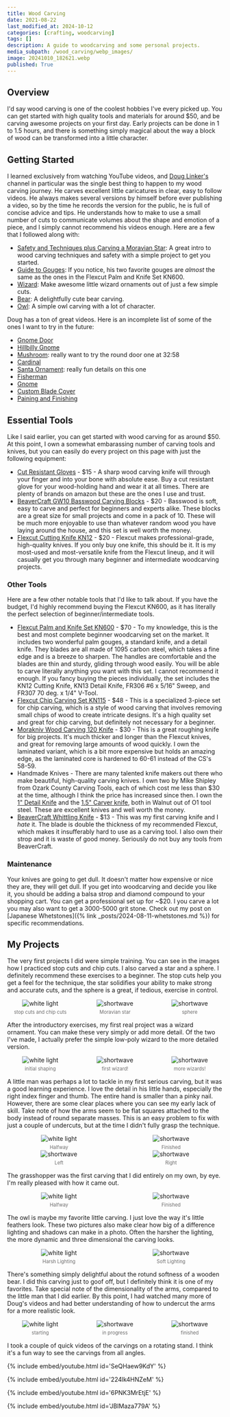 ```yaml
---
title: Wood Carving
date: 2021-08-22
last_modified_at: 2024-10-12
categories: [crafting, woodcarving]
tags: []
description: A guide to woodcarving and some personal projects.
media_subpath: /wood_carving/webp_images/
image: 20241010_182621.webp
published: True
---
```


<style>
    .grid-2x2 {
        display: grid;
        grid-template-columns: 1fr 1fr;
        grid-template-rows: auto auto;
        column-gap: 20px; /* Keep horizontal gap */
        justify-items: center;
    }
    .grid-3x2 {
        display: grid;
        grid-template-columns: 1fr 1fr 1fr;
        grid-template-rows: auto auto;
        column-gap: 20px; /* Keep horizontal gap */
        justify-items: center;
    }
    .grid-container {
        justify-items: center;
    }
    .grid-container > div {
        display: flex;
        flex-direction: column;
        align-items: center;
        height: 100%; /* Ensure the div takes full height of the grid cell */
    }
    .grid-container .image-div {    
        justify-content: flex-end; 
    }
    .grid-container img {
        width: auto;
        max-width: 100%;
        height: auto;
        object-fit: cover;
        display: block;
        margin-bottom: 5px; /* Small margin to separate the image and caption */}
    .grid-container .caption {display: block;
        text-align: center;
        font-style: normal;
        font-size: 80%;
        padding: 0;
        color: #6d6c6c;
    }
</style>

## Overview
I'd say wood carving is one of the coolest hobbies I've every picked up. You can get started with high quality tools and materials for around $50, and be carving awesome projects on your first day. Early projects can be done in 1 to 1.5 hours, and there is something simply magical about the way a block of wood can be transformed into a little character.

## Getting Started

I learned exclusively from watching YouTube videos, and [Doug Linker's](https://www.youtube.com/@dougLinker) channel in particular was the single best thing to happen to my wood carving journey. He carves excellent little caricatures in clear, easy to follow videos. He always makes several versions by himself before ever publishing a video, so by the time he records the version for the public, he is full of concise advice and tips. He understands how to make to use a small number of cuts to communicate volumes about the shape and emotion of a piece, and I simply cannot recommend his videos enough. Here are a few that I followed along with:

- [Safety and Techniques plus Carving a Moravian Star](https://www.youtube.com/watch?v=2E65f40Fm1k): A great intro to wood carving techniques and safety with a simple project to get you started.
- [Guide to Gouges](https://www.youtube.com/watch?v=UEcOne4XbXA): If you notice, his two favorite gouges are <i>almost</i> the same as the ones in the Flexcut Palm and Knife Set KN600.
- [Wizard](https://www.youtube.com/watch?v=AlIr95-ZlCc): Make awesome little wizard ornaments out of just a few simple cuts.
- [Bear](https://www.youtube.com/watch?v=wxh1ezJEHzQ): A delightfully cute bear carving.
- [Owl](https://www.youtube.com/watch?v=LXY3wuRn5yo): A simple owl carving with a lot of character.

Doug has a ton of great videos. Here is an incomplete list of some of the ones I want to try in the future:
- [Gnome Door](https://www.youtube.com/watch?v=ArVAO7CB9fI)
- [Hillbilly Gnome](https://www.youtube.com/watch?v=T4AXNQMxeIM&list=PLLMAepy0T3HzM8sSwb2TDMNa_O1iK1NZ8&index=4)
- [Mushroom](https://www.youtube.com/watch?v=oAMBDcblyBQ): really want to try the round door one at 32:58
- [Cardinal](https://www.youtube.com/watch?v=fLbghQByfOw)
- [Santa Ornament](https://www.youtube.com/watch?v=OpfL2DITRUs): really fun details on this one
- [Fisherman](https://www.youtube.com/watch?v=IPbUU-rD8n8)
- [Gnome](https://www.youtube.com/watch?v=i3jG0If3qDM)
- [Custom Blade Cover](https://www.youtube.com/watch?v=w7xrWfM7JJM)
- [Paining and Finishing](https://www.youtube.com/watch?v=jfbfOIf7i_M)

## Essential Tools
Like I said earlier, you can get started with wood carving for as around $50. At this point, I own a somewhat embarassing number of carving tools and knives, but you can easily do every project on this page with just the following equipment:
- [Cut Resistant Gloves](https://www.amazon.com/gp/product/B01HPU3GFS) - $15 - A sharp wood carving knife will through your finger and into your bone with absolute ease. Buy a cut resistant glove for your wood-holding hand and wear it at all times. There are plenty of brands on amazon but these are the ones I use and trust.
- [BeaverCraft GW10 Basswood Carving Blocks](https://www.amazon.com/gp/product/B08D9ST5PF) - $20 - Basswood is soft, easy to carve and perfect for beginners and experts alike. These blocks are a great size for small projects and come in a pack of 10. These will be much more enjoyable to use than whatever random wood you have laying around the house, and this set is well worth the money.
- [Flexcut Cutting Knife KN12](https://www.amazon.com/dp/B000ZRZQ1G) - $20 - Flexcut makes professional-grade, high-quality knives. If you only buy one knife, this should be it. It is my most-used and most-versatile knife from the Flexcut lineup, and it will casually get you through many beginner and intermediate woodcarving projects. 

### Other Tools
Here are a few other notable tools that I'd like to talk about. If you have the budget, I'd highly recommend buying the Flexcut KN600, as it has literally the perfect selection of beginner/intermediate tools. 
- [Flexcut Palm and Knife Set KN600](https://www.amazon.com/gp/product/B005EG033Y) - $70 - To my knowledge, this is the best and most complete beginner woodcarving set on the market. It includes two wonderful palm gouges, a standard knife, and a detail knife. They blades are all made of 1095 carbon steel, which takes a fine edge and is a breeze to sharpen. The handles are comfortable and the blades are thin and sturdy, gliding through wood easily. You will be able to carve literally anything you want with this set. I cannot recommend it enough. If you fancy buying the pieces individually, the set includes the KN12 Cutting Knife, KN13 Detail Knife, FR306 #6 x 5/16" Sweep, and FR307 70 deg. x 1/4" V-Tool.
- [Flexcut Chip Carving Set KN115](https://www.amazon.com/gp/product/B0057P4ARM) - $48 - This is a specialized 3-piece set for chip carving, which is a style of wood carving that involves removing small chips of wood to create intricate designs. It's a high quality set and great for chip carving, but definitely not necessary for a beginner.
- [Morakniv Wood Carving 120 Knife](https://www.amazon.com/gp/product/B09JJ8HRBH) - $30 - This is a great roughing knife for big projects. It's much thicker and longer than the Flexcut knives, and great for removing large amounts of wood quickly. I own the laminated variant, which is a bit more expensive but holds an amazing edge, as the laminated core is hardened to 60-61 instead of the CS's 58-59. 
- Handmade Knives - There are many talented knife makers out there who make beautiful, high-quality carving knives. I own two by Mike Shipley from Ozark County Carving Tools, each of which cost me less than $30 at the time, although I think the price has increased since then. I own the [1" Detail Knife](https://mountainwoodcarvers.com/products/copy-of-occt-original-walnut-whittler-1-1-4-flat-grind) and the [1.5" Carver knife](https://mountainwoodcarvers.com/products/copy-of-occt-original-walnut-carver-1-3-4-flat-grind), both in Walnut out of O1 tool steel. These are excellent knives and well worth the money.
- [BeaverCraft Whittling Knife](https://www.amazon.com/gp/product/B071WCH6T4) - $13 - This was my first carving knife and I <i>hate</i> it. The blade is double the thickness of my recommended Flexcut, which makes it insufferably hard to use as a carving tool. I also own their strop and it is waste of good money. Seriously do not buy any tools from BeaverCraft.

### Maintenance
Your knives are going to get dull. It doesn't matter how expensive or nice they are, they will get dull. If you get into woodcarving and decide you like it, you should be adding a balsa strop and diamond compound to your shopping cart. You can get a professional set up for ~$20. I you carve a lot you may also want to get a 3000-5000 grit stone. Check out my post on [Japanese Whetstones]({% link _posts/2024-08-11-whetstones.md %}) for specific recommendations.


## My Projects

The very first projects I did were simple training. You can see in the images how I practiced stop cuts and chip cuts. I also carved a star and a sphere. I definitely recommend these exercises to a beginner. The stop cuts help you get a feel for the technique, the star solidifies your ability to make strong and accurate cuts, and the sphere is a great, if tedious, exercise in control.

<div class="grid-container grid-3x2">
    <div class="image-div">
        <img src="20241010_182913.webp" alt="white light">
    </div>
    <div class="image-div">
        <img src="20210822_104252.webp" alt="shortwave">
    </div>
    <div class="image-div">
        <img src="20241010_182923.webp" alt="shortwave">
    </div>
    <div class="caption">stop cuts and chip cuts</div>
    <div class="caption">Moravian star</div>
    <div class="caption">sphere</div>
</div>

After the introductory exercises, my first real project was a wizard ornament. You can make these very simply or add more detail. Of the two I've made, I actually prefer the simple low-poly wizard to the more detailed version.


<div class="grid-container grid-3x2">
    <div class="image-div">
        <img src="20210822_204330.webp" alt="white light">
    </div>
    <div class="image-div">
        <img src="20210822_212033.webp" alt="shortwave">
    </div>
    <div class="image-div">
        <img src="20241012_212030.webp" alt="shortwave">
    </div>
    <div class="caption">initial shaping</div>
    <div class="caption">first wizard!</div>
    <div class="caption">more wizards!</div>
</div>

A little man was perhaps a lot to tackle in my first serious carving, but it was a good learning experience. I love the detail in his little hands, especially the right index finger and thumb. The entire hand is smaller than a pinky nail. However, there are some clear places where you can see my early lack of skill. Take note of how the arms seem to be flat squares attached to the body instead of round separate masses. This is an easy problem to fix with just a couple of undercuts, but at the time I didn't fully grasp the technique.

<div class="grid-container grid-2x2">
    <div class="image-div">
        <img src="20210824_232944.webp" alt="white light">
    </div>
    <div class="image-div">
        <img src="20210825_220525.webp" alt="shortwave">
    </div>
    <div class="caption">Halfway</div>
    <div class="caption">Finished</div>
</div>

<div class="grid-container grid-2x2">
    <div class="image-div">
        <img src="20210825_222456.webp" alt="shortwave">
    </div>
    <div class="image-div">
        <img src="20210825_222512.webp" alt="shortwave">
    </div>
    <div class="caption">Left</div>
    <div class="caption">Right</div>
</div>

The grasshopper was the first carving that I did entirely on my own, by eye. I'm really pleased with how it came out.

<div class="grid-container grid-2x2">
    <div class="image-div">
        <img src="20210906_220021.webp" alt="white light">
    </div>
    <div class="image-div">
        <img src="20241012_211404.webp" alt="shortwave">
    </div>
    <div class="caption">Halfway</div>
    <div class="caption">Finished</div>
</div>


The owl is maybe my favorite little carving. I just love the way it's little feathers look. These two pictures also make clear how big of a difference lighting and shadows can make in a photo. Often the harsher the lighting, the more dynamic and three dimensional the carving looks. 

<div class="grid-container grid-2x2">
    <div class="image-div">
        <img src="20210906_190520.webp" alt="white light">
    </div>
    <div class="image-div">
        <img src="20241012_211455.webp" alt="shortwave">
    </div>
    <div class="caption">Harsh Lighting</div>
    <div class="caption">Soft Lighting</div>
</div>

There's something simply delightful about the rotund softness of a wooden bear. I did this carving just to goof off, but I definitely think it is one of my favorites. Take special note of the dimensionality of the arms, compared to the little man that I did earlier. By this point, I had watched many more of Doug's videos and had better understanding of how to undercut the arms for a more realistic look.

<div class="grid-container grid-3x2">
    <div class="image-div">
        <img src="20210826_161437.webp" alt="white light">
    </div>
    <div class="image-div">
        <img src="20210826_224314.webp" alt="shortwave">
    </div>
    <div class="image-div">
        <img src="20241012_205834.webp" alt="shortwave">
    </div>
    <div class="caption">starting</div>
    <div class="caption">in progress</div>
    <div class="caption">finished</div>
</div>


I took a couple of quick videos of the carvings on a rotating stand. I think it's a fun way to see the carvings from all angles.

{% include embed/youtube.html id='SeQHaew9KdY' %} 

{% include embed/youtube.html id='224lk4HNZeM' %} 

{% include embed/youtube.html id='6PNK3MrEtjE' %} 
 
{% include embed/youtube.html id='JBIMaza779A' %}
